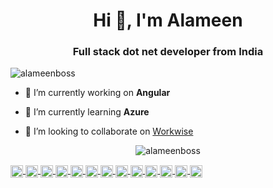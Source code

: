 <h1 align="center">Hi 👋, I'm Alameen</h1>
<h3 align="center">Full stack dot net developer from India</h3>

<p align="left">
    <img src="https://komarev.com/ghpvc/?username=alameenboss" alt="alameenboss" />
</p>

- 🔭 I’m currently working on **Angular**

- 🌱 I’m currently learning **Azure**

- 👯 I’m looking to collaborate on [Workwise](https://github.com/alameenboss/Workwise)

<p align="center">
    <img src="https://github-readme-stats.vercel.app/api?username=alameenboss&show_icons=false" alt="alameenboss" />
</p>

<p>
    <a href="https://codepen.io/alameenboss" target="blank">
        <img align="center" src="https://cdn.jsdelivr.net/npm/simple-icons@3.0.1/icons/codepen.svg" alt="alameenboss"
            height="20" width="20" />
    </a>
    <a href="https://dev.to/alameenboss" target="blank">
        <img align="center" src="https://cdn.jsdelivr.net/npm/simple-icons@3.0.1/icons/dev-dot-to.svg" alt="alameenboss"
            height="20" width="20" />
    </a>
    <a href="https://twitter.com/alameenboss" target="blank">
        <img align="center" src="https://cdn.jsdelivr.net/npm/simple-icons@3.0.1/icons/twitter.svg" alt="alameenboss"
            height="20" width="20" />
    </a>
    <a href="https://linkedin.com/in/alameens" target="blank">
        <img align="center" src="https://cdn.jsdelivr.net/npm/simple-icons@3.0.1/icons/linkedin.svg" alt="alameens"
            height="20" width="20" />
    </a>
    <a href="https://stackoverflow.com/users/2193640/ameen" target="blank">
        <img align="center" src="https://cdn.jsdelivr.net/npm/simple-icons@3.0.1/icons/stackoverflow.svg"
            alt="alameenboss" height="20" width="20" />
    </a>
    <a href="https://codesandbox.com/alameenboss" target="blank">
        <img align="center" src="https://cdn.jsdelivr.net/npm/simple-icons@3.0.1/icons/codesandbox.svg"
            alt="alameenboss" height="20" width="20" />
    </a>
    <a href="https://kaggle.com/alameenboss" target="blank">
        <img align="center" src="https://cdn.jsdelivr.net/npm/simple-icons@3.0.1/icons/kaggle.svg" alt="alameenboss"
            height="20" width="20" />
    </a>
    <a href="https://www.facebook.com/profile.php?id=100026691020738" target="blank">
        <img align="center" src="https://cdn.jsdelivr.net/npm/simple-icons@3.0.1/icons/facebook.svg" alt="alameens"
            height="20" width="20" />
    </a>
    <a href="https://www.instagram.com/its.alameen.boss/" target="blank">
        <img align="center" src="https://cdn.jsdelivr.net/npm/simple-icons@3.0.1/icons/instagram.svg" alt="alameenboss"
            height="20" width="20" />
    </a>
    <a href="https://dribbble.com/alameenboss" target="blank">
        <img align="center" src="https://cdn.jsdelivr.net/npm/simple-icons@3.0.1/icons/dribbble.svg" alt="alameenboss"
            height="20" width="20" />
    </a> 
    <a href="https://www.behance.net/alameenboss" target="blank">
        <img align="center" src="https://cdn.jsdelivr.net/npm/simple-icons@3.0.1/icons/behance.svg" alt="alameenboss"
            height="20" width="20" />
    </a> 
    <a href="https://medium.com/@alameenboss" target="blank">
        <img align="center" src="https://cdn.jsdelivr.net/npm/simple-icons@3.0.1/icons/medium.svg" alt="@alameenboss"
            height="20" width="20" />
    </a>
    <a href="https://www.youtube.com/c/alameenboss" target="blank">
        <img align="center" src="https://cdn.jsdelivr.net/npm/simple-icons@3.0.1/icons/youtube.svg" alt="alameenboss"
            height="20" width="20" />
    </a>
</p>


